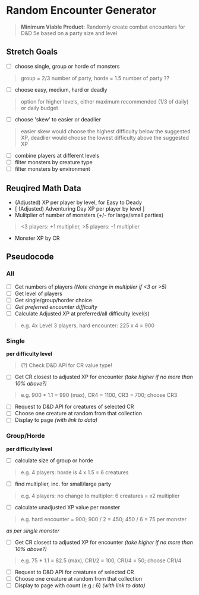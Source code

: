# Random Encounter Generator
> **Minimum Viable Product:** Randomly create combat encounters for D&D 5e based on a party size and level

## Stretch Goals
- [ ] choose single, group or horde of monsters
> group = 2/3 number of party, horde = 1.5 number of party ??
- [ ] choose easy, medium, hard or deadly
> option for higher levels, either maximum recommended (1/3 of daily) or daily budget
- [ ] choose 'skew' to easier or deadlier
> easier skew would choose the highest difficulty below the suggested XP, deadlier would choose the lowest difficulty above the suggested XP
- [ ] combine players at different levels
- [ ] filter monsters by creature type
- [ ] filter monsters by environment

## Reuqired Math Data
- (Adjusted) XP per player by level, for Easy to Deady
- [ (Adjusted) Adventuring Day XP per player by level ]
- Mulitplier of number of monsters (+/- for large/small parties)
> <3 players: +1 multiplier, >5 players: -1 multiplier
- Monster XP by CR

## Pseudocode
### All
- [ ] Get numbers of players *(Note change in multiplier if <3 or >5)*
- [ ] Get level of players
- [ ] Get single/group/horder choice
- [ ] *Get preferred encounter difficulty*
- [ ] Calculate Adjusted XP at preferred/all difficulty level(s)
> e.g. 4x Level 3 players, hard encounter: 225 x 4 = 900

### Single
**per difficulty level**
> (?) Check D&D API for CR value type!
- [ ] Get CR closest to adjusted XP for encounter *(take higher if no more than 10% above?)*
> e.g. 900 * 1.1 = 990 (max), CR4 = 1100, CR3 = 700; choose CR3
- [ ] Request to D&D API for creatures of selected CR
- [ ] Choose one creature at random from that collection
- [ ] Display to page *(with link to data)*

### Group/Horde
**per difficulty level**
- [ ] calculate size of group or horde
> e.g. 4 players: horde is 4 x 1.5 = 6 creatures
- [ ] find multiplier, inc. for small/large party
> e.g. 4 players: no change to multipler: 6 creatures = x2 multiplier
- [ ] calculate unadjusted XP value per monster
> e.g. hard encounter = 900; 900 / 2 = 450; 450 / 6 = 75 per monster

*as per single monster*
- [ ] Get CR closest to adjusted XP for encounter *(take higher if no more than 10% above?)*
> e.g. 75 * 1.1 = 82.5 (max), CR1/2 = 100, CR1/4 = 50; choose CR1/4
- [ ] Request to D&D API for creatures of selected CR
- [ ] Choose one creature at random from that collection
- [ ] Display to page with count (e.g.: 6) *(with link to data)*